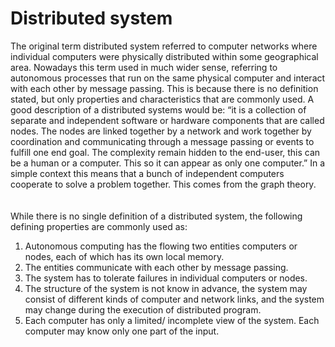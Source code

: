# Distributed system
The original term distributed system referred to computer networks where individual computers were physically distributed within some geographical area. Nowadays this term used in much wider sense, referring to autonomous processes that run on the same physical computer and interact with each other by message passing. This is because there is no definition stated, but only properties and characteristics that are commonly used. A good description of a distributed systems would be: “it is a collection of separate and independent software or hardware components that are called nodes. The nodes are linked together by a network and work together by coordination and communicating through a message passing or events to fulfill one end goal. The complexity remain hidden to the end-user, this can be a human or a computer. This so it can appear as only one computer.” In a simple context this means that a bunch of independent computers cooperate to solve a problem together. This comes from the graph theory.   
<br><br>
While there is no single definition of a distributed system, the following defining properties are commonly used as:
1)	Autonomous computing has the flowing two entities computers or nodes, each of which has its own local memory.
2)	The entities communicate with each other by message passing. 
3)	The system has to tolerate failures in individual computers or nodes.
4)	The structure of the system is not know in advance, the system may consist of different kinds of computer and network links, and the system may change during the execution of distributed program.
5)	Each computer has only a limited/ incomplete view of the system. Each computer may know only one part of the input.
